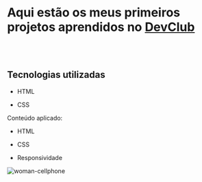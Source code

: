 <h1>Aqui estão os meus primeiros projetos aprendidos no <a href="https://rodolfomori.com.br/devclub"> DevClub </a> </h1>
  <br>
  <br>

<h2>Tecnologias utilizadas </h2>

- HTML
    <br>

- CSS
    <br>

<p>Conteúdo aplicado:
  <br>

- HTML
  <br>

- CSS
  <br>

- Responsividade
  <br>

<img src="https://user-images.githubusercontent.com/127757771/225705231-816d8b0c-0225-4749-a6ad-3df2dddb48d1.png" alt="woman-cellphone"/>

